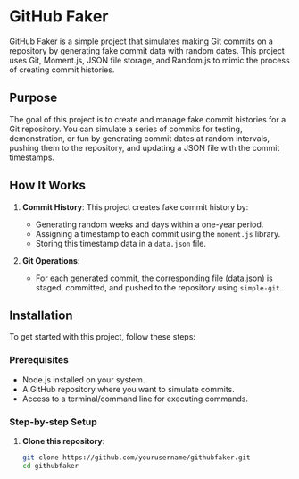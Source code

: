 # GitHub Faker

GitHub Faker is a simple project that simulates making Git commits on a repository by generating fake commit data with random dates. This project uses Git, Moment.js, JSON file storage, and Random.js to mimic the process of creating commit histories.

## Purpose

The goal of this project is to create and manage fake commit histories for a Git repository. You can simulate a series of commits for testing, demonstration, or fun by generating commit dates at random intervals, pushing them to the repository, and updating a JSON file with the commit timestamps.

## How It Works

1. **Commit History**: This project creates fake commit history by:
   - Generating random weeks and days within a one-year period.
   - Assigning a timestamp to each commit using the `moment.js` library.
   - Storing this timestamp data in a `data.json` file.

2. **Git Operations**: 
   - For each generated commit, the corresponding file (data.json) is staged, committed, and pushed to the repository using `simple-git`.

## Installation

To get started with this project, follow these steps:

### Prerequisites

- Node.js installed on your system.
- A GitHub repository where you want to simulate commits.
- Access to a terminal/command line for executing commands.

### Step-by-step Setup

1. **Clone this repository**:
   ```bash
   git clone https://github.com/yourusername/githubfaker.git
   cd githubfaker
